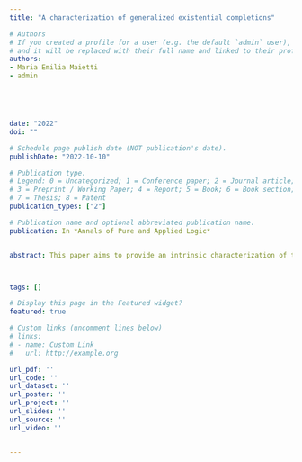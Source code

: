 ```yaml
---
title: "A characterization of generalized existential completions"

# Authors
# If you created a profile for a user (e.g. the default `admin` user), write the username (folder name) here 
# and it will be replaced with their full name and linked to their profile.
authors:
- Maria Emilia Maietti
- admin





date: "2022"
doi: ""

# Schedule page publish date (NOT publication's date).
publishDate: "2022-10-10"

# Publication type.
# Legend: 0 = Uncategorized; 1 = Conference paper; 2 = Journal article;
# 3 = Preprint / Working Paper; 4 = Report; 5 = Book; 6 = Book section;
# 7 = Thesis; 8 = Patent
publication_types: ["2"]

# Publication name and optional abbreviated publication name.
publication: In *Annals of Pure and Applied Logic*


abstract: This paper aims to provide an intrinsic characterization of the notion of generalized existential completion of a conjunctive doctrine $P$ for a class $\Lambda$ of morphisms of the base category of $P$. The cornerstone of this result consists of an algebraic description of the logical concept of existential free formulas closely connected to the validity of some choice principles. The link between our characterization and choice principles is emphasized by the fact that an existential doctrine $P$ is the generalized existential completion of itself for all the projections of its base if and only if $P$ is equipped with Hilbert's epsilon operators. Our characterization provides a useful tool to recognize a wide variety of examples of doctrines arising as generalized existential completions. These include the subobjects doctrine and the weak subobjects doctrine of a category with finite limits as well all realizability triposes and among localic triposes only the supercoherent ones.



tags: []

# Display this page in the Featured widget?
featured: true

# Custom links (uncomment lines below)
# links:
# - name: Custom Link
#   url: http://example.org

url_pdf: ''
url_code: ''
url_dataset: ''
url_poster: ''
url_project: ''
url_slides: ''
url_source: ''
url_video: ''


---
```



